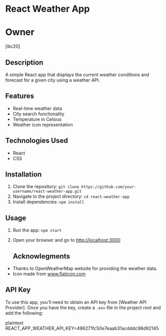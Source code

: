 # React Weather App
# Owner
[ikc20]
## Description

A simple React app that displays the current weather conditions and forecast for a given city using a weather API.

## Features

- Real-time weather data
- City search functionality
- Temperature in Celsius
- Weather icon representation

## Technologies Used

- React
- CSS 

## Installation

1. Clone the repository: `git clone https://github.com/your-username/react-weather-app.git`
2. Navigate to the project directory: `cd react-weather-app`
3. Install dependencies: `npm install`

## Usage

1. Run the app: `npm start`
2. Open your browser and go to [http://localhost:3000](http://localhost:3000)

   ## Acknowlegments 
- Thanks to OpenWeatherMap website for providing the weather data.
- Icon made from www.flaticon.com

## API Key

To use this app, you'll need to obtain an API key from [Weather API Provider]. Once you have the key, create a `.env` file in the project root and add the following:

plaintext
REACT_APP_WEATHER_API_KEY=496271fc50e7eaab31acdddc98d92145

